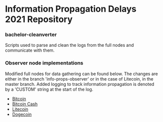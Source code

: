 # Information Propagation Delays 2021 Repository

### bachelor-cleanverter 
Scripts used to parse and clean the logs from the full nodes and communicate with them.

### Observer node implementations
Modified full nodes for data gathering can be found below. The changes are either in the branch 'info-props-observer' or in the case of Litecoin, in the master branch. Added logging to track information propagation is denoted by a 'CUSTOM' string at the start of the log.
- [Bitcoin](https://github.com/JuliusAF/Bitcoin-observer-node)
- [Bitcoin Cash](https://github.com/JuliusAF/Bitcoin-Cash-observer-node)
- [Litecoin](https://github.com/JuliusAF/Litecoin-observer-node)
- [Dogecoin](https://github.com/JuliusAF/Dogecoin-observer-node)

